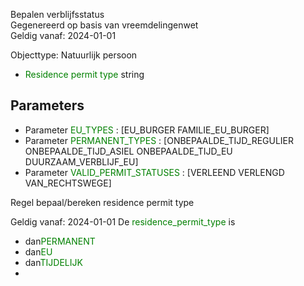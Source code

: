 Bepalen verblijfsstatus \
Gegenereerd op basis van vreemdelingenwet \
Geldig vanaf: 2024-01-01

Objecttype: Natuurlijk persoon
- <span style="color:green">Residence permit type</span> string

## Parameters ##
- Parameter <span style="color:green">EU_TYPES</span> : [EU_BURGER FAMILIE_EU_BURGER]
- Parameter <span style="color:green">PERMANENT_TYPES</span> : [ONBEPAALDE_TIJD_REGULIER ONBEPAALDE_TIJD_ASIEL ONBEPAALDE_TIJD_EU DUURZAAM_VERBLIJF_EU]
- Parameter <span style="color:green">VALID_PERMIT_STATUSES</span> : [VERLEEND VERLENGD VAN_RECHTSWEGE]


Regel bepaal/bereken residence permit type

Geldig vanaf: 2024-01-01
De <span style="color: green">residence_permit_type</span> is
-  dan<span style="color:green">PERMANENT</span>
-  dan<span style="color:green">EU</span>
-  dan<span style="color:green">TIJDELIJK</span>
- 

